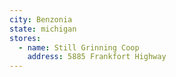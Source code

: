 ```yaml
---
city: Benzonia
state: michigan
stores:
  - name: Still Grinning Coop
    address: 5885 Frankfort Highway
---
```


